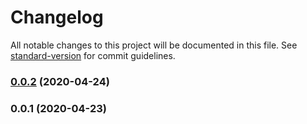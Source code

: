# Changelog

All notable changes to this project will be documented in this file. See [standard-version](https://github.com/conventional-changelog/standard-version) for commit guidelines.

### [0.0.2](https://github.com/xg4/rollup-typescript-boilerplate/compare/v0.0.1...v0.0.2) (2020-04-24)

### 0.0.1 (2020-04-23)
